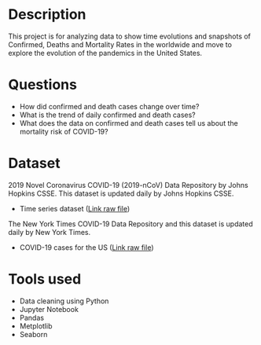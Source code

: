 # Description

This project is for analyzing data to show time evolutions and snapshots of Confirmed, Deaths and Mortality Rates in the worldwide and move to explore the evolution of the pandemics in the United States.

# Questions

- How did confirmed and death cases change over time?
- What is the trend of daily confirmed and death cases?
- What does the data on confirmed and death cases tell us about the mortality risk of COVID-19?

# Dataset

2019 Novel Coronavirus COVID-19 (2019-nCoV) Data Repository by Johns Hopkins CSSE. This dataset is updated daily by Johns Hopkins CSSE.
- Time series dataset ([Link raw file](https://raw.githubusercontent.com/CSSEGISandData/COVID-19/web-data/data/cases_time.csv))

The New York Times COVID-19 Data Repository and this dataset is updated daily by New York Times.
- COVID-19 cases for the US ([Link raw file](https://raw.githubusercontent.com/nytimes/covid-19-data/master/us-states.csv))

# Tools used

- Data cleaning using Python
- Jupyter Notebook
- Pandas
- Metplotlib
- Seaborn







